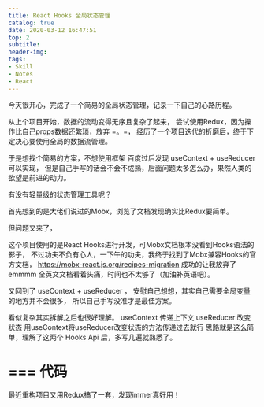 ```yaml
---
title: React Hooks 全局状态管理
catalog: true
date: 2020-03-12 16:47:51
top: 2
subtitle:
header-img:
tags:
- Skill
- Notes
- React
---
```

今天很开心，完成了一个简易的全局状态管理，记录一下自己的心路历程。

从上个项目开始，数据的流动变得无序且复杂了起来，
尝试使用Redux，因为操作比自己props数据还繁琐，放弃 =。=，
经历了一个项目迭代的折磨后，终于下定决心要使用全局的数据流管理。

于是想找个简易的方案，不想使用框架
百度过后发现 useContext + useReducer 可以实现，
但是自己手写的话会不会不成熟，后面问题太多怎么办，果然人类的欲望是前进的动力。

有没有轻量级的状态管理工具呢？

首先想到的是大佬们说过的Mobx，浏览了文档发现确实比Redux要简单。

但问题又来了，

这个项目使用的是React Hooks进行开发，可Mobx文档根本没看到Hooks语法的影子，
不过功夫不负有心人，一下午的功夫，我终于找到了Mobx兼容Hooks的官方文档，
https://mobx-react.js.org/recipes-migration
成功的让我放弃了emmmm
全英文文档看着头痛，时间也不太够了（加油补英语吧）。

又回到了 useContext + useReducer ，
安慰自己想想，其实自己需要全局变量的地方并不会很多，
所以自己手写没准才是最佳方案。

看似复杂其实拆解之后也很好理解。
useContext 传递上下文
useReducer 改变状态
用useContext将useReducer改变状态的方法传递过去就行
思路就是这么简单，理解了这两个 Hooks Api 后，多写几遍就熟悉了。

===
代码
===

最近重构项目又用Redux搞了一套，发现immer真好用！




